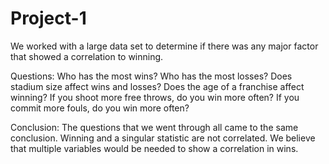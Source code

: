 # Project-1
We worked with a large data set to determine if there was any major factor that 
showed a correlation to winning. 

Questions: Who has the most wins?
           Who has the most losses?
           Does stadium size affect wins and losses?
           Does the age of a franchise affect winning?
           If you shoot more free throws, do you win more often?
           If you commit more fouls, do you win more often?
           
           
Conclusion:   The questions that we went through all came to 
the same conclusion.  Winning and a singular statistic are not correlated.  We 
believe that multiple variables would be needed to show a correlation in wins.      
 



